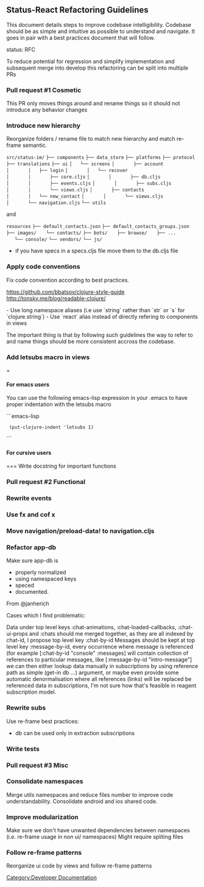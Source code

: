 ## Status-React Refactoring Guidelines

This document details steps to improve codebase intelligibility.
Codebase should be as simple and intuitive as possible to understand and
navigate. It goes in pair with a best practices document that will
follow.

status: RFC

To reduce potential for regression and simplify implementation and
subsequent merge into develop this refactoring can be split into
multiple PRs

### Pull request \#1 Cosmetic

This PR only moves things around and rename things so it should not
introduce any behavior changes

### Introduce new hierarchy

Reorganize folders / rename file to match new hierarchy and match
re-frame semantic.

`src/status-im/`
`├── components`
`├── data_store`
`├── platforms`
`├── protocol`
`├── translations`
`├── ui`
`│   └── screens`
`│       ├── account`
`│       │   ├── login`
`│       │   └── recover`
`│       │       ├── core.cljs`
`│       │       ├── db.cljs`
`│       │       ├── events.cljs`
`│       │       ├── subs.cljs`
`│       │       └── views.cljs`
`│       ├── contacts`
`│       │   └── new_contact`
`│       │       └── views.cljs`
`│       └── navigation.cljs`
`└── utils`

and

`resources`
`├── default_contacts.json`
`├── default_contacts_groups.json`
`├── images/`
`   └── contacts/`
`├── bots/`
`   ├── browse/`
`   ├── ...`
`   └── console/`
`└── vendors/`
`└── js/`

  - if you have specs in a specs.cljs file move them to the db.cljs file

### Apply code conventions

Fix code convention according to best practices.

<https://github.com/bbatsov/clojure-style-guide>
<http://tonsky.me/blog/readable-clojure/>

\- Use long namespace aliases (i.e use \`string\` rather than \`str\` or
\`s\` for \`clojure.string\`) - Use \`react\` alias instead of directly
refering to components in views

The important thing is that by following such guidelines the way to
refer to and name things should be more consistent accross the codebase.

### Add letsubs macro in views

\=

#### For emacs users

You can use the following emacs-lisp expression in your .emacs to have
proper indentation with the letsubs macro

\`\`\`emacs-lisp

` (put-clojure-indent 'letsubs 1)`

\`\`\`

#### For cursive users

\=== Write docstring for important functions

### Pull request \#2 Functional

### Rewrite events

### Use fx and cof x

### Move navigation/preload-data\! to navigation.cljs

### Refactor app-db

Make sure app-db is

  - properly normalized
  - using namespaced keys
  - speced
  - documented.

From @janherich

Cases which I find problematic:

Data under top level keys :chat-animations, :chat-loaded-callbacks,
:chat-ui-props and :chats should me merged together, as they are all
indexed by chat-id, I propose top level key :chat-by-id Messages should
be kept at top level key :message-by-id, every occurrence where message
is referenced (for example \[:chat-by-id "console" :messages\] will
contain collection of references to particular messages, like
\[:message-by-id "intro-message"\] we can then either lookup data
manually in subscriptions by using reference path as simple (get-in db
...) argument, or maybe even provide some automatic denormalisation
where all references (links) will be replaced be referenced data in
subscriptions, I'm not sure how that's feasible in reagent subscription
model.

### Rewrite subs

Use re-frame best practices:

  - db can be used only in extraction subscriptions

### Write tests

### Pull request \#3 Misc

### Consolidate namespaces

Merge utils namespaces and reduce files number to improve code
understandability. Consolidate android and ios shared code.

### Improve modularization

Make sure we don't have unwanted dependencies between namespaces (i.e.
re-frame usage in non ui/ namespaces) Might require spliting files

### Follow re-frame patterns

Reorganize ui code by views and follow re-frame patterns

[Category:Developer
Documentation](Category:Developer_Documentation "wikilink")